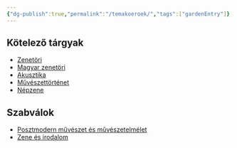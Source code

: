 ```yaml
---
{"dg-publish":true,"permalink":"/temakoeroek/","tags":["gardenEntry"]}
---
```


## Kötelező tárgyak
<a id="Kötelező tárgyak"></a>

- <a href="{{'/zenetori' | relative_url}}">Zenetöri</a>
- <a href="{{'/magyar-zenetori' | relative_url}}">Magyar zenetöri</a>
- <a href="{{'/akusztika' | relative_url}}">Akusztika</a>
- <a href="{{'/muveszettortenet' | relative_url}}">Művészettörténet</a>
- <a href="{{'/nepzene' | relative_url}}">Népzene</a>

## Szabválok
<a id="Szabválok"></a>
- <a href="{{'/posztmodern' | relative_url}}">Posztmodern művészet és művészetelmélet</a>
- <a href="{{'/zene-es-irodalom' | relative_url}}">Zene és irodalom</a>